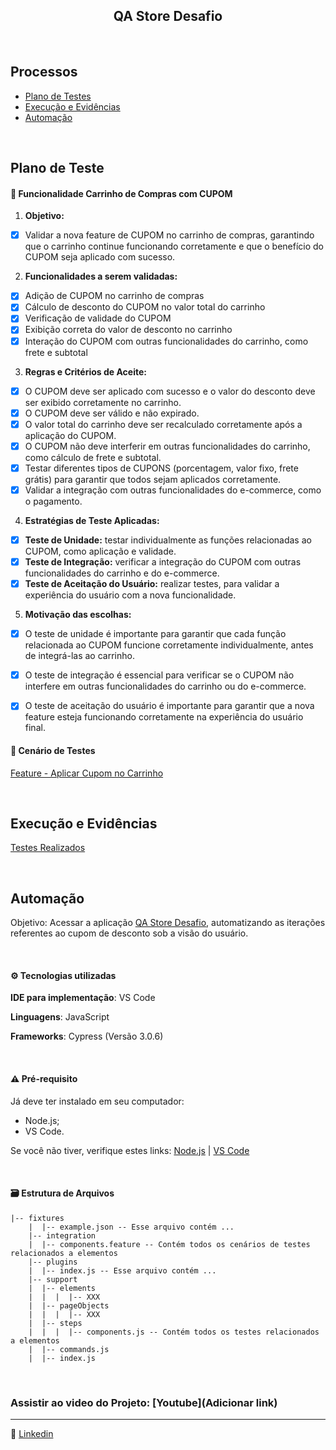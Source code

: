 <h2 align="center"> QA Store Desafio </h2>

<br>

##  Processos

- [ Plano de Testes ](#plano-de-testes)
- [ Execução e Evidências ](#execução-e-evidências)
- [ Automação ](#automação)

<br>


## Plano de Teste

#### 🛒 Funcionalidade Carrinho de Compras com CUPOM

1. **Objetivo:** 

- [x] Validar a nova feature de CUPOM no carrinho de compras, garantindo 
que o carrinho continue funcionando corretamente e que o benefício do CUPOM seja aplicado com sucesso.

2. **Funcionalidades a serem validadas:**

- [x] Adição de CUPOM no carrinho de compras
- [x] Cálculo de desconto do CUPOM no valor total do carrinho
- [x] Verificação de validade do CUPOM
- [x] Exibição correta do valor de desconto no carrinho
- [x] Interação do CUPOM com outras funcionalidades do carrinho, como frete e subtotal

3. **Regras e Critérios de Aceite:**

- [x] O CUPOM deve ser aplicado com sucesso e o valor do desconto deve ser exibido corretamente no carrinho.
- [x] O CUPOM deve ser válido e não expirado.
- [x] O valor total do carrinho deve ser recalculado corretamente após a aplicação do CUPOM.
- [x] O CUPOM não deve interferir em outras funcionalidades do carrinho, como cálculo de frete e subtotal.
- [x] Testar diferentes tipos de CUPONS (porcentagem, valor fixo, frete grátis) para garantir que todos sejam aplicados corretamente.
- [x] Validar a integração com outras funcionalidades do e-commerce, como o pagamento.

4. **Estratégias de Teste Aplicadas:**

- [x] **Teste de Unidade:** testar individualmente as funções relacionadas ao CUPOM, como aplicação e validade.
- [x] **Teste de Integração:** verificar a integração do CUPOM com outras funcionalidades do carrinho e do e-commerce.
- [x] **Teste de Aceitação do Usuário:** realizar testes, para validar a experiência do usuário com a nova funcionalidade.

5. **Motivação das escolhas:**

- [x] O teste de unidade é importante para garantir que cada função relacionada ao CUPOM funcione corretamente individualmente, antes de integrá-las ao carrinho.
- [x] O teste de integração é essencial para verificar se o CUPOM não interfere em outras funcionalidades do carrinho ou do e-commerce.
- [x] O teste de aceitação do usuário é importante para garantir que a nova feature esteja funcionando corretamente na experiência do usuário final.


#### 📝 Cenário de Testes
[Feature - Aplicar Cupom no Carrinho](https://www.notion.so/Cen-rio-de-Testes-d7c1bccdb8d744ecb21606e7f1b0cf04?pvs=4)


<br>

## Execução e Evidências

[Testes Realizados](https://www.notion.so/Execu-o-e-Evid-ncias-6e45c2d1fd274ad39f0942745d70a7a3?pvs=4)

<br>

## Automação

Objetivo: Acessar a aplicação [QA Store Desafio](https://qastoredesafio.lojaintegrada.com.br), automatizando as iterações referentes ao cupom de desconto sob a visão do usuário.

<br>

#### ⚙️ Tecnologias utilizadas

**IDE para implementação**: VS Code

**Linguagens**: JavaScript

**Frameworks**: Cypress (Versão 3.0.6)

<br>

 #### ⚠️ Pré-requisito

Já deve ter instalado em seu computador:
- Node.js;
- VS Code.


Se você não tiver, verifique estes links: [Node.js](https://nodejs.org/en/) | [VS Code](https://code.visualstudio.com/)

<br>


#### 🗃️ Estrutura de Arquivos

```
|-- fixtures
    |  |-- example.json -- Esse arquivo contém ...
    |-- integration
    |  |-- components.feature -- Contém todos os cenários de testes relacionados a elementos
    |-- plugins
    |  |-- index.js -- Esse arquivo contém ...
    |-- support
    |  |-- elements
    |  |  |  |-- XXX
    |  |-- pageObjects
    |  |  |  |-- XXX
    |  |-- steps
    |  |  |  |-- components.js -- Contém todos os testes relacionados a elementos
    |  |-- commands.js
    |  |-- index.js
```
<br>

### Assistir ao video do Projeto: [Youtube](Adicionar link)
	
 ------
	
:speech_balloon: [Linkedin](https://www.linkedin.com/in/camilalnmoura/)
